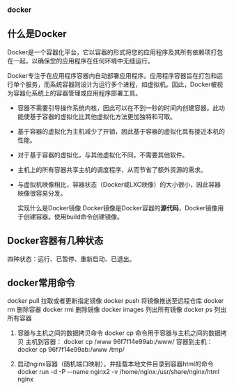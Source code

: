 ### docker

## 什么是Docker

Docker是一个容器化平台，它以容器的形式将您的应用程序及其所有依赖项打包在一起，以确保您的应用程序在任何环境中无缝运行。

Docker专注于在应用程序容器内自动部署应用程序。应用程序容器旨在打包和运行单个服务，而系统容器则设计为运行多个进程，如虚拟机。因此，Docker被视为容器化系统上的容器管理或应用程序部署工具。

- 容器不需要引导操作系统内核，因此可以在不到一秒的时间内创建容器。此功能使基于容器的虚拟化比其他虚拟化方法更加独特和可取。

- 基于容器的虚拟化为主机减少了开销，因此基于容器的虚拟化具有接近本机的性能。

- 对于基于容器的虚拟化，与其他虚拟化不同，不需要其他软件。

- 主机上的所有容器共享主机的调度程序，从而节省了额外资源的需求。

- 与虚拟机映像相比，容器状态（Docker或LXC映像）的大小很小，因此容器映像很容易分发。

  实现什么是Docker镜像
  Docker镜像是Docker容器的**源代码**，Docker镜像用于创建容器。使用build命令创建镜像。



## Docker容器有几种状态

四种状态：运行、已暂停、重新启动、已退出。

## docker常用命令

docker pull 拉取或者更新指定镜像
docker push 将镜像推送至远程仓库
docker rm 删除容器
docker rmi 删除镜像
docker images 列出所有镜像
docker ps 列出所有容器

1. 容器与主机之间的数据拷贝命令
   docker cp 命令用于容器与主机之间的数据拷贝
   主机到容器：
   docker cp /www 96f7f14e99ab:/www/
   容器到主机：
   docker cp 96f7f14e99ab:/www /tmp/

2. 启动nginx容器（随机端口映射），并挂载本地文件目录到容器html的命令
   docker run -d -P --name nginx2 -v /home/nginx:/usr/share/nginx/html nginx

   